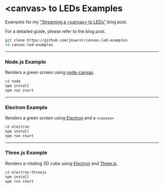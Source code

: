 # \<canvas\> to LEDs Examples

Examples for my ["Streaming a \<canvas\> to LEDs"](https://jmswrnr.com/streaming-a-canvas-to-leds) blog post.

For a detailed guide, please refer to the blog post.

```bash
git clone https://github.com/jmswrnr/canvas-led-examples
cd canvas-led-examples
```

---

### Node.js Example 
Renders a green screen using [node-canvas](https://github.com/Automattic/node-canvas).

```bash
cd node
npm install
npm run start
```

---

### Electron Example
Renders a green screen using [Electron](https://www.electronjs.org/) and a `<canvas>`
```bash
cd electron
npm install
npm run start
```

---

### Three.js Example
Renders a rotating 3D cube using [Electron](https://www.electronjs.org/) and [Three.js](https://threejs.org/).
```bash
cd electron-threejs
npm install
npm run start
```
